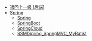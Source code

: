 - [返回上一级 [后端]](page/后端/)
- [Spring](page/后端/Spring/)
  - [Spring](page/后端/Spring/Spring/)
  - [SpringBoot](page/后端/Spring/SpringBoot/)
  - [SpringCloud](page/后端/Spring/SpringCloud/)
  - [SSM(Spring_SpringMVC_MyBatis)](page/后端/Spring/SSM(Spring_SpringMVC_MyBatis)/)
